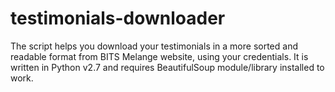 testimonials-downloader
=======================

The script helps you download your testimonials in a more sorted and readable format from BITS Melange website, using your credentials. It is written in Python v2.7 and requires BeautifulSoup module/library installed to work.
